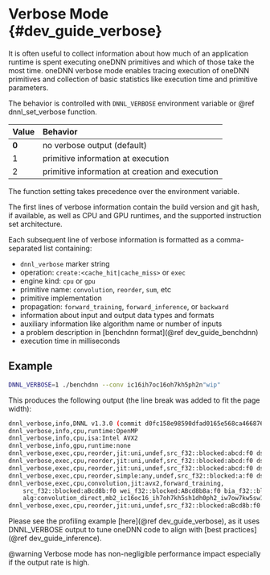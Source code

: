 Verbose Mode {#dev_guide_verbose}
========================================================

It is often useful to collect information about how much of an application
runtime is spent executing oneDNN primitives and which of those take
the most time. oneDNN verbose mode enables tracing execution of oneDNN
primitives and collection of basic statistics like execution time and
primitive parameters.

The behavior is controlled with `DNNL_VERBOSE` environment variable or
@ref dnnl_set_verbose function.

| Value | Behavior
| :---- | :----
| **0** | no verbose output (default)
| 1     | primitive information at execution
| 2     | primitive information at creation and execution

The function setting takes precedence over the environment variable.

The first lines of verbose information contain the build version and git hash,
if available, as well as CPU and GPU runtimes, and the supported instruction
set architecture.

Each subsequent line of verbose information is formatted as a comma-separated list
containing:
- `dnnl_verbose` marker string
- operation: `create:<cache_hit|cache_miss>` or `exec`
- engine kind: `cpu` or `gpu`
- primitive name: `convolution`, `reorder`, `sum`, etc
- primitive implementation
- propagation: `forward_training`, `forward_inference`, or `backward`
- information about input and output data types and formats
- auxiliary information like algorithm name or number of inputs
- a problem description in [benchdnn format](@ref dev_guide_benchdnn)
- execution time in milliseconds

## Example

~~~sh
DNNL_VERBOSE=1 ./benchdnn --conv ic16ih7oc16oh7kh5ph2n"wip"
~~~

This produces the following output (the line break was added to fit the page width):

~~~sh
dnnl_verbose,info,DNNL v1.3.0 (commit d0fc158e98590dfad0165e568ca466876a794597)
dnnl_verbose,info,cpu,runtime:OpenMP
dnnl_verbose,info,cpu,isa:Intel AVX2
dnnl_verbose,info,gpu,runtime:none
dnnl_verbose,exec,cpu,reorder,jit:uni,undef,src_f32::blocked:abcd:f0 dst_f32::blocked:aBcd8b:f0,,,2x16x7x7,0.0200195
dnnl_verbose,exec,cpu,reorder,jit:uni,undef,src_f32::blocked:abcd:f0 dst_f32::blocked:ABcd8b8a:f0,,,16x16x5x5,0.0251465
dnnl_verbose,exec,cpu,reorder,jit:uni,undef,src_f32::blocked:abcd:f0 dst_f32::blocked:aBcd8b:f0,,,2x16x7x7,0.0180664
dnnl_verbose,exec,cpu,reorder,simple:any,undef,src_f32::blocked:a:f0 dst_f32::blocked:a:f0,,,16,0.0229492
dnnl_verbose,exec,cpu,convolution,jit:avx2,forward_training,
    src_f32::blocked:aBcd8b:f0 wei_f32::blocked:ABcd8b8a:f0 bia_f32::blocked:a:f0 dst_f32::blocked:aBcd8b:f0,,
    alg:convolution_direct,mb2_ic16oc16_ih7oh7kh5sh1dh0ph2_iw7ow7kw5sw1dw0pw2,0.0390625
dnnl_verbose,exec,cpu,reorder,jit:uni,undef,src_f32::blocked:aBcd8b:f0 dst_f32::blocked:abcd:f0,,,2x16x7x7,0.173096
~~~

Please see the profiling example [here](@ref dev_guide_verbose), as it uses
DNNL_VERBOSE output to tune oneDNN code to align with
[best practices](@ref dev_guide_inference).

@warning
Verbose mode has non-negligible performance impact especially if the output
rate is high.

